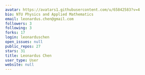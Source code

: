 ```yaml
---
avatar: https://avatars1.githubusercontent.com/u/65842583?v=4
bio: NTU Physics and Applied Mathematics
email: leonardus.chen@gmail.com
followers: 3
following: 3
forks: 17
login: leonarduschen
open_issues: null
public_repos: 27
stars: 31
title: Leonardus Chen
user_type: User
website: null
---
```

